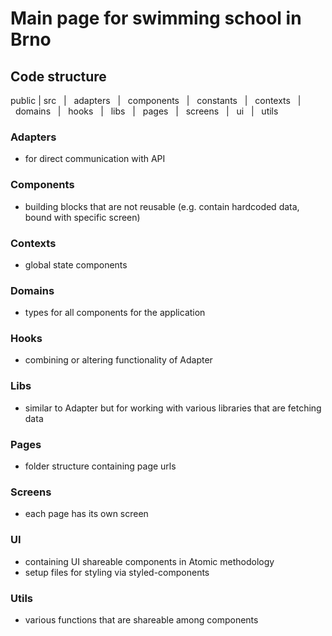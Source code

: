 # Main page for swimming school in Brno

## Code structure

public
|
src
&nbsp;&nbsp;|
&nbsp;&nbsp;adapters
&nbsp;&nbsp;|
&nbsp;&nbsp;components
&nbsp;&nbsp;|
&nbsp;&nbsp;constants
&nbsp;&nbsp;|
&nbsp;&nbsp;contexts
&nbsp;&nbsp;|
&nbsp;&nbsp;domains
&nbsp;&nbsp;|
&nbsp;&nbsp;hooks
&nbsp;&nbsp;|
&nbsp;&nbsp;libs
&nbsp;&nbsp;|
&nbsp;&nbsp;pages
&nbsp;&nbsp;|
&nbsp;&nbsp;screens
&nbsp;&nbsp;|
&nbsp;&nbsp;ui
&nbsp;&nbsp;|
&nbsp;&nbsp;utils

### Adapters

- for direct communication with API

### Components

- building blocks that are not reusable (e.g. contain hardcoded data, bound with specific screen)

### Contexts

- global state components

### Domains

- types for all components for the application

### Hooks

- combining or altering functionality of Adapter

### Libs

- similar to Adapter but for working with various libraries that are fetching data

### Pages

- folder structure containing page urls

### Screens

- each page has its own screen

### UI

- containing UI shareable components in Atomic methodology
- setup files for styling via styled-components

### Utils

- various functions that are shareable among components
